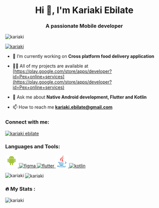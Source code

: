 
<h1 align="center">Hi 👋, I'm Kariaki Ebilate</h1>
<h3 align="center">A passionate Mobile developer</h3>

<p align="left"> <img src="https://komarev.com/ghpvc/?username=kariaki&label=Profile%20views&color=0e75b6&style=flat" alt="kariaki" /> </p>

<p align="left"> <a href="https://github.com/ryo-ma/github-profile-trophy"><img src="https://github-profile-trophy.vercel.app/?username=kariaki" alt="kariaki" /></a> </p>

- 🔭 I’m currently working on **Cross platform food delivery application**

- 👨‍💻 All of my projects are available at [https://play.google.com/store/apps/developer?id=Pex+online+services](https://play.google.com/store/apps/developer?id=Pex+online+services)

- 💬 Ask me about **Native Android development, Flutter and Kotlin**

- 📫 How to reach me **kariaki.ebilate@gmail.com**

<h3 align="left">Connect with me:</h3>
<p align="left">
<a href="https://linkedin.com/in/kariaki ebilate" target="blank"><img align="center" src="https://raw.githubusercontent.com/rahuldkjain/github-profile-readme-generator/master/src/images/icons/Social/linked-in-alt.svg" alt="kariaki ebilate" height="30" width="40" /></a>
</p>

<h3 align="left">Languages and Tools:</h3>
<p align="left"> <a href="https://developer.android.com" target="_blank" rel="noreferrer"> <img src="https://raw.githubusercontent.com/devicons/devicon/master/icons/android/android-original-wordmark.svg" alt="android" width="40" height="40"/> </a> <a href="https://www.figma.com/" target="_blank" rel="noreferrer"> <img src="https://www.vectorlogo.zone/logos/figma/figma-icon.svg" alt="figma" width="40" height="40"/> </a> <a href="https://flutter.dev" target="_blank" rel="noreferrer"> <img src="https://www.vectorlogo.zone/logos/flutterio/flutterio-icon.svg" alt="flutter" width="40" height="40"/> </a> <a href="https://www.java.com" target="_blank" rel="noreferrer"> <img src="https://raw.githubusercontent.com/devicons/devicon/master/icons/java/java-original.svg" alt="java" width="40" height="40"/> </a> <a href="https://kotlinlang.org" target="_blank" rel="noreferrer"> <img src="https://www.vectorlogo.zone/logos/kotlinlang/kotlinlang-icon.svg" alt="kotlin" width="40" height="40"/> </a> </p>

<p><img align="left" src="https://github-readme-stats.vercel.app/api/top-langs?username=kariaki&show_icons=true&locale=en&layout=compact" alt="kariaki" /></p>

<p>&nbsp;<img align="center" src="https://github-readme-stats.vercel.app/api?username=kariaki&show_icons=true&locale=en" alt="kariaki" /></p>

### :fire: My Stats :
<p><img align="center" src="https://github-readme-streak-stats.herokuapp.com/?user=kariaki&theme=dark&background=000000" alt="kariaki" /></p>
